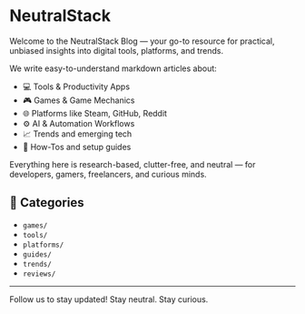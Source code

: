 # NeutralStack

Welcome to the NeutralStack Blog — your go-to resource for practical, unbiased insights into digital tools, platforms, and trends.

We write easy-to-understand markdown articles about:
- 💻 Tools & Productivity Apps
- 🎮 Games & Game Mechanics
- 🌐 Platforms like Steam, GitHub, Reddit
- ⚙️ AI & Automation Workflows
- 📈 Trends and emerging tech
- 🧩 How-Tos and setup guides

Everything here is research-based, clutter-free, and neutral — for developers, gamers, freelancers, and curious minds.

## 🔖 Categories
- `games/`
- `tools/`
- `platforms/`
- `guides/`
- `trends/`
- `reviews/`

---
Follow us to stay updated! 
Stay neutral. Stay curious.
